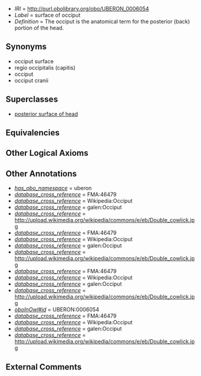 * *IRI* = http://purl.obolibrary.org/obo/UBERON_0006054
 * *Label* = surface of occiput
 * *Definition* = The occiput is the anatomical term for the posterior (back) portion of the head.

## Synonyms

 * occiput surface
 * regio occipitalis (capitis)
 * occiput
 * occiput cranii

## Superclasses

 * [posterior surface of head](../../UBERON/56/UBERON_0006056.md)

## Equivalencies


## Other Logical Axioms


## Other Annotations

 * *[has_obo_namespace](../../ce/oboInOwl#hasOBONamespace.md)* = uberon
 * *[database_cross_reference](../../ef/oboInOwl#hasDbXref.md)* = FMA:46479
 * *[database_cross_reference](../../ef/oboInOwl#hasDbXref.md)* = Wikipedia:Occiput
 * *[database_cross_reference](../../ef/oboInOwl#hasDbXref.md)* = galen:Occiput
 * *[database_cross_reference](../../ef/oboInOwl#hasDbXref.md)* = http://upload.wikimedia.org/wikipedia/commons/e/eb/Double_cowlick.jpg
 * *[database_cross_reference](../../ef/oboInOwl#hasDbXref.md)* = FMA:46479
 * *[database_cross_reference](../../ef/oboInOwl#hasDbXref.md)* = Wikipedia:Occiput
 * *[database_cross_reference](../../ef/oboInOwl#hasDbXref.md)* = galen:Occiput
 * *[database_cross_reference](../../ef/oboInOwl#hasDbXref.md)* = http://upload.wikimedia.org/wikipedia/commons/e/eb/Double_cowlick.jpg
 * *[database_cross_reference](../../ef/oboInOwl#hasDbXref.md)* = FMA:46479
 * *[database_cross_reference](../../ef/oboInOwl#hasDbXref.md)* = Wikipedia:Occiput
 * *[database_cross_reference](../../ef/oboInOwl#hasDbXref.md)* = galen:Occiput
 * *[database_cross_reference](../../ef/oboInOwl#hasDbXref.md)* = http://upload.wikimedia.org/wikipedia/commons/e/eb/Double_cowlick.jpg
 * *[oboInOwl#id](../../id/oboInOwl#id.md)* = UBERON:0006054
 * *[database_cross_reference](../../ef/oboInOwl#hasDbXref.md)* = FMA:46479
 * *[database_cross_reference](../../ef/oboInOwl#hasDbXref.md)* = Wikipedia:Occiput
 * *[database_cross_reference](../../ef/oboInOwl#hasDbXref.md)* = galen:Occiput
 * *[database_cross_reference](../../ef/oboInOwl#hasDbXref.md)* = http://upload.wikimedia.org/wikipedia/commons/e/eb/Double_cowlick.jpg

## External Comments

